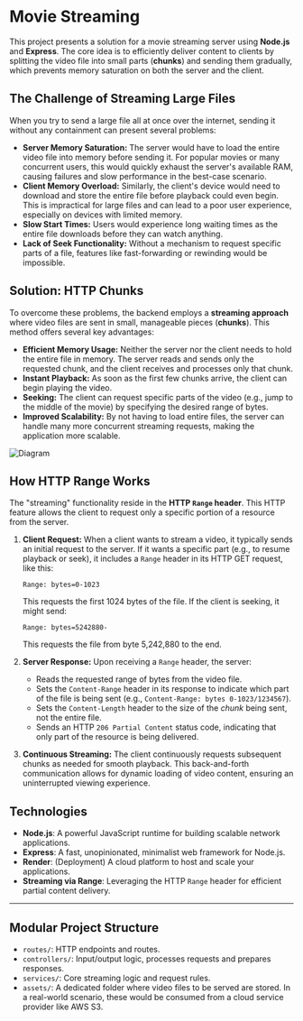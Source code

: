 # Movie Streaming

This project presents a solution for a movie streaming server using **Node.js** and **Express**. The core idea is to efficiently deliver content to clients by splitting the video file into small parts (**chunks**) and sending them gradually, which prevents memory saturation on both the server and the client.

## The Challenge of Streaming Large Files

When you try to send a large file all at once over the internet, sending it without any containment can present several problems:

-   **Server Memory Saturation:** The server would have to load the entire video file into memory before sending it. For popular movies or many concurrent users, this would quickly exhaust the server's available RAM, causing failures and slow performance in the best-case scenario.
-   **Client Memory Overload:** Similarly, the client's device would need to download and store the entire file before playback could even begin. This is impractical for large files and can lead to a poor user experience, especially on devices with limited memory.
-   **Slow Start Times:** Users would experience long waiting times as the entire file downloads before they can watch anything.
-   **Lack of Seek Functionality:** Without a mechanism to request specific parts of a file, features like fast-forwarding or rewinding would be impossible.

## Solution: HTTP Chunks

To overcome these problems, the backend employs a **streaming approach** where video files are sent in small, manageable pieces (**chunks**). This method offers several key advantages:

-   **Efficient Memory Usage:** Neither the server nor the client needs to hold the entire file in memory. The server reads and sends only the requested chunk, and the client receives and processes only that chunk.
-   **Instant Playback:** As soon as the first few chunks arrive, the client can begin playing the video.
-   **Seeking:** The client can request specific parts of the video (e.g., jump to the middle of the movie) by specifying the desired range of bytes.
-   **Improved Scalability:** By not having to load entire files, the server can handle many more concurrent streaming requests, making the application more scalable.

![Diagram](https://res.cloudinary.com/dwnf4oghd/image/upload/v1750567117/Stream_Diagram_g9ymxo.jpg)

## How HTTP Range Works

The "streaming" functionality reside in the **HTTP `Range` header**. This HTTP feature allows the client to request only a specific portion of a resource from the server.

1.  **Client Request:** When a client wants to stream a video, it typically sends an initial request to the server. If it wants a specific part (e.g., to resume playback or seek), it includes a `Range` header in its HTTP GET request, like this:
    
    ```
    Range: bytes=0-1023
    ```
    
    This requests the first 1024 bytes of the file. If the client is seeking, it might send:
    
    ```
    Range: bytes=5242880-
    ```
    
    This requests the file from byte 5,242,880 to the end.
    
2.  **Server Response:** Upon receiving a `Range` header, the server:
    
    -   Reads the requested range of bytes from the video file.
    -   Sets the `Content-Range` header in its response to indicate which part of the file is being sent (e.g., `Content-Range: bytes 0-1023/1234567`).
    -   Sets the `Content-Length` header to the size of the _chunk_ being sent, not the entire file.
    -   Sends an HTTP `206 Partial Content` status code, indicating that only part of the resource is being delivered.
3.  **Continuous Streaming:** The client continuously requests subsequent chunks as needed for smooth playback. This back-and-forth communication allows for dynamic loading of video content, ensuring an uninterrupted viewing experience.

## Technologies

-   **Node.js**: A powerful JavaScript runtime for building scalable network applications.
-   **Express**: A fast, unopinionated, minimalist web framework for Node.js.
-   **Render**: (Deployment) A cloud platform to host and scale your applications.
-   **Streaming via Range**: Leveraging the HTTP `Range` header for efficient partial content delivery.

----------

## Modular Project Structure

-   `routes/`: HTTP endpoints and routes.
-   `controllers/`: Input/output logic, processes requests and prepares responses.
-   `services/`: Core streaming logic and request rules.
-   `assets/`: A dedicated folder where video files to be served are stored. In a real-world scenario, these would be consumed from a cloud service provider like AWS S3.

